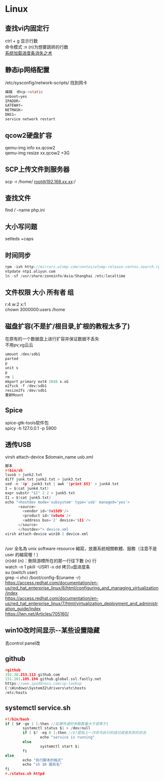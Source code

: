 # Linux

## 查找vi内固定行
ctrl + g 显示行数 <br>
命令模式   :n   (n)为想要跳转的行数 <br>
[系统加载进度条消失之术](https://www.cnblogs.com/silly-bird/p/10648169.html)

## 静态ip网络配置
/etc/sysconfig/network-scripts/ 找到网卡
```c
编辑  dhcp->static 
onboot=yes
IPADDR=
GATEWAY=
NETMASK=
DNS1=
service network restart
```
## qcow2硬盘扩容
qemu-img info xx.qcow2 <br>
qemu-img resize xx.qcow2 +3G 

## SCP上传文件到服务器 
scp -r /home/ root@192.168.xx.xx:/

## 查找文件
find / -name php.ini

## 大小写问题
setleds +caps

## 时间同步
```c
rpm -ivh http://mirrors.wlnmp.com/centos/wlnmp-release-centos.noarch.rpm
ntpdate ntp1.aliyun.com
ln -sf /usr/share/zoneinfo/Asia/Shanghai /etc/localtime
```

## 文件权限 大小 所有者 组
r:4 w:2 x:1 <br>
chown 3000000:users /home

## 磁盘扩容(不是扩/根目录,扩根的教程太多了)
在原有的一个数据盘上进行扩容并保证数据不丢失<br>
不用pv,vg云云<br>
```c
umount /dev/sdb1
parted
p
unit s
p
rm 1
mkpart primary ext4 2048 x.xG
e2fsck -f /dev/sdb1
resize2fs /dev/sdb1
重新Mount
```

## Spice
spice-gtk-tools软件包<br>
spicy -h 127.0.0.1 -p 5900

## 透传USB
virsh attach-device $domain_name usb.xml
```c
脚本
#!bin/sh
lsusb > junk2.txt
diff junk.txt junk2.txt > junk3.txt
sed -n '4p' junk3.txt | awk '{print $5}' > junk4.txt
I = $(cat junk4.txt) 
expr substr "$I" 2 2 > junk5.txt
I1 = $(cat junk5.txt)
echo "<hostdev mode='subsystem' type='usb' managed='yes'>
      <source>
        <vendor id='0x15d9'/>
        <product id='0x0a4e'/>
        <address bus='2' device='$I1'/>
      </source>
      </hostdev>"> device.xml
virsh attach-device win10-2 device.xml    
```

##
/usr 全名為 unix software resource 縮寫，放置系統相關軟體、服務（注意不是 user 的縮寫喔！)<br>
{n}dd {n}：刪除游標所在的那一行往下數 {n} 行<br>
watch -n 1 pkill -USR1 -x dd 拷贝u盘进度条<br>
su (switch user)<br>
grep -i xhci /boot/config-$(uname -r)<br>
https://access.redhat.com/documentation/en-us/red_hat_enterprise_linux/8/html/configuring_and_managing_virtualization/index<br>
https://access.redhat.com/documentation/en-us/red_hat_enterprise_linux/7/html/virtualization_deployment_and_administration_guide/index<br>
https://lwn.net/Articles/705160/
## win10改时间显示--某些设置隐藏
去control panel改

## github
```c
#github
192.30.253.113 github.com
151.101.185.194 github.global.ssl.fastly.net
https://www.ipaddress.com/ip-lookup
C:\Windows\System32\drivers\etc\hosts
/etc/hosts
```

## systemctl service.sh
```c
#!/bin/bash
if [ $# -ge 1 ];then //如果传递的参数数量大于或等于1
        systemctl status $1 > /dev/null
        if [ $? -eq 0 ];then //$?是指上一次命令执行的成功或者失败的状态
                echo "service is running"
        else
                systemctl start $1
        fi
else
        echo "执行脚本的格式"
        echo "sh $0 服务名"
fi
#./status.sh httpd
```
